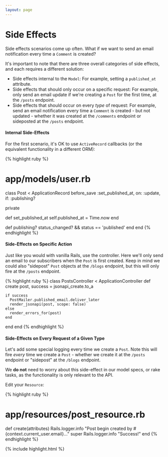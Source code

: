 ```yaml
---
layout: page
---
```


Side Effects
==========

Side effects scenarios come up often. What if we want to send an email
notification every time a `Comment` is created?

It's important to note that there are three overall categories of side effects,
and each requires a different solution:

* Side effects internal to the `Model`: For example, setting a
  `published_at` attribute.
* Side effects that should only occur on a specific request: For
  example, only send an email update if we're creating a `Post` for the
  first time, at the `/posts` endpoint.
* Side effects that should occur on every *type* of request: For
example, send an email notification every time a `Comment` is created -
but not updated - whether it was created at the `/comments` endpoint or sideposted at the
`/posts` endpoint.

#### Internal Side-Effects

For the first scenario, it's OK to use `ActiveRecord` callbacks (or the
equivalent functionality in a different ORM):

{% highlight ruby %}
# app/models/user.rb
class Post < ApplicationRecord
  before_save :set_published_at,
    on: :update,
    if: :publishing?

  private

  def set_published_at
    self.published_at = Time.now
  end

  def publishing?
    status_changed? && status == 'published'
  end
end
{% endhighlight %}

#### Side-Effects on Specific Action

Just like you would with vanilla Rails, use the controller. Here we'll
only send an email to our subscribers when the `Post` is first created.
Keep in mind we could also "sidepost" `Post` objects at the `/blogs`
endpoint, but this will only fire at the `/posts` endpoint.

{% highlight ruby %}
class PostsController < ApplicationController
  def create
    post, success = jsonapi_create.to_a

    if success
      PostMailer.published_email.deliver_later
      render_jsonapi(post, scope: false)
    else
      render_errors_for(post)
    end
  end
end
{% endhighlight %}

#### Side-Effects on Every Request of a Given Type

Let's add some special logging every time we create a `Post`. Note this
will fire *every* time we create a `Post` - whether we create it at the
`/posts` endpoint or "sidepost" at the `/blogs` endpoint.

We **do not** need to worry about this side-effect in our model specs,
or rake tasks, as the functionality is only relevant to the API.

Edit your `Resource`:

{% highlight ruby %}
# app/resources/post_resource.rb
def create(attributes)
  Rails.logger.info "Post begin created by #{context.current_user.email}..."
  super
  Rails.logger.info "Success!"
end
{% endhighlight %}

{% include highlight.html %}
